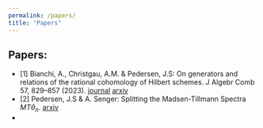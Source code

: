 ```yaml
---
permalink: /papers/
title: "Papers"
---
```


## Papers:
- <a id="1">[1]</a> Bianchi, A., Christgau, A.M. & Pedersen, J.S: On generators and relations of the rational cohomology of Hilbert schemes. J Algebr Comb 57, 829–857 (2023). [journal](https://link.springer.com/article/10.1007/s10801-022-01201-7) [arxiv](https://arxiv.org/abs/2201.13353)
- <a id="2">[2]</a> Pedersen, J.S & A. Senger: Splitting the Madsen-Tillmann Spectra $MT\theta_n$. [arxiv](https://arxiv.org/abs/2503.10507)
- 
